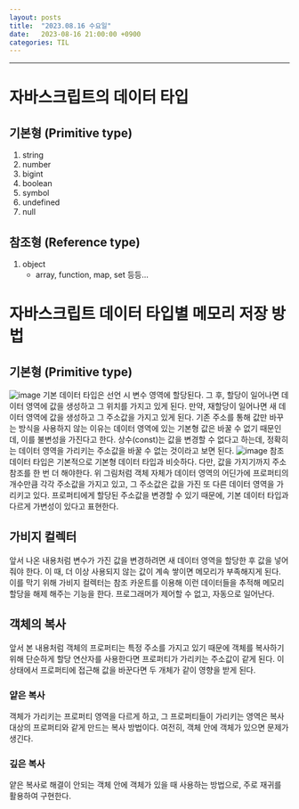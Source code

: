 ```yaml
---
layout: posts
title:  "2023.08.16 수요일"
date:   2023-08-16 21:00:00 +0900
categories: TIL
---
```

---
# 자바스크립트의 데이터 타입
## 기본형 (Primitive type)
1. string
2. number
3. bigint
4. boolean
5. symbol
6. undefined
7. null
## 참조형 (Reference type)
1. object
    - array, function, map, set 등등...

# 자바스크립트 데이터 타입별 메모리 저장 방법
## 기본형 (Primitive type)
![image](https://i.imgur.com/S9rzkS1.jpg)
기본 데이터 타입은 선언 시 변수 영역에 할당된다. 그 후, 할당이 일어나면 데이터 영역에 값을 생성하고 그 위치를 가지고 있게 된다. 만약, 재할당이 일어나면 새 데이터 영역에 값을 생성하고 그 주소값을 가지고 있게 된다. 기존 주소를 통해 값만 바꾸는 방식을 사용하지 않는 이유는 데이터 영역에 있는 기본형 값은 바꿀 수 없기 때문인데, 이를 불변성을 가진다고 한다. 상수(const)는 값을 변경할 수 없다고 하는데, 정확히는 데이터 영역을 가리키는 주소값을 바꿀 수 없는 것이라고 보면 된다.
![image](https://i.imgur.com/JtjG9vT.jpg)
참조 데이터 타입은 기본적으로 기본형 데이터 타입과 비슷하다. 다만, 값을 가지기까지 주소 참조를 한 번 더 해야한다. 위 그림처럼 객체 자체가 데이터 영역의 어딘가에 프로퍼티의 개수만큼 각각 주소값을 가지고 있고, 그 주소값은 값을 가진 또 다른 데이터 영역을 가리키고 있다. 프로퍼티에게 할당된 주소값을 변경할 수 있기 때문에, 기본 데이터 타입과 다르게 가변성이 있다고 표현한다.
## 가비지 컬렉터
앞서 나온 내용처럼 변수가 가진 값을 변경하려면 새 데이터 영역을 할당한 후 값을 넣어줘야 한다. 이 때, 더 이상 사용되지 않는 값이 계속 쌓이면 메모리가 부족해지게 된다. 이를 막기 위해 가비지 컬렉터는 참조 카운트를 이용해 이런 데이터들을 추적해 메모리 할당을 해제 해주는 기능을 한다. 프로그래머가 제어할 수 없고, 자동으로 일어난다.
## 객체의 복사
앞서 본 내용처럼 객체의 프로퍼티는 특정 주소를 가지고 있기 때문에 객체를 복사하기 위해 단순하게 할당 연산자를 사용한다면 프로퍼티가 가리키는 주소값이 같게 된다. 이 상태에서 프로퍼티에 접근해 값을 바꾼다면 두 개체가 같이 영향을 받게 된다.
### 얕은 복사
객체가 가리키는 프로퍼티 영역을 다르게 하고, 그 프로퍼티들이 가리키는 영역은 복사 대상의 프로퍼티와 같게 만드는 복사 방법이다. 여전히, 객체 안에 객체가 있으면 문제가 생긴다.
### 깊은 복사
얕은 복사로 해결이 안되는 객체 안에 객체가 있을 때 사용하는 방법으로, 주로 재귀를 활용하여 구현한다.